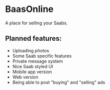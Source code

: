 # BaasOnline
 A place for selling your Saabs.


## Planned features:
 
 - Uploading photos
 - Some Saab specific features
 - Private message system
 - Nice Saab styled UI
 - Mobile app version
 - Web version
 - Being able to post "buying" and "selling" ads
